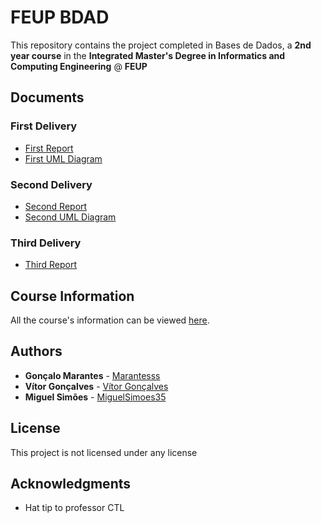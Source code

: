 # FEUP BDAD

This repository contains the project completed in Bases de Dados, a **2nd year course** in the **Integrated Master's Degree in Informatics and Computing Engineering** @ **FEUP**

## Documents

### First Delivery

 * [First Report](https://github.com/Marantesss/feup-bdad/blob/master/primeira_entrega/Report_BDAD_2MIEIC03_04.pdf)
 * [First UML Diagram](https://github.com/Marantesss/feup-bdad/blob/master/primeira_entrega/Class-Diagram-Hotel-Website.png)

### Second Delivery

 * [Second Report](https://github.com/Marantesss/feup-bdad/blob/master/segunda_entrega/Relat%C3%B3rio_BDAD_2MIEIC03_04.pdf)
 * [Second UML Diagram](https://www.lucidchart.com/documents/edit/b1926192-92df-43f3-aa79-a8760bd7e2a3?shared=true&#)

### Third Delivery

 * [Third Report](https://docs.google.com/document/d/12QI6yeYAEGx6i6vKfMbxFk_6U1X3NBmMS3kUi2Q_L10/edit)

## Course Information

All the course's information can be viewed [here](https://sigarra.up.pt/feup/pt/ucurr_geral.ficha_uc_view?pv_ocorrencia_id=419997).

## Authors

* **Gonçalo Marantes** - [Marantesss](https://github.com/Marantesss)
* **Vítor Gonçalves** - [Vítor Gonçalves](https://github.com/torrinheira)
* **Miguel Simões** - [MiguelSimoes35](https://github.com/MiguelSimoes35)

## License

This project is not licensed under any license

## Acknowledgments

* Hat tip to professor CTL
